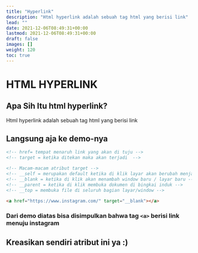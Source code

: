 ```yaml
---
title: "Hyperlink"
description: "Html hyperlink adalah sebuah tag html yang berisi link"
lead: ""
date: 2021-12-06T08:49:31+00:00
lastmod: 2021-12-06T08:49:31+00:00
draft: false
images: []
weight: 120
toc: true
---
```

# HTML HYPERLINK

## Apa Sih Itu html hyperlink?

Html hyperlink adalah sebuah tag html yang berisi link

## Langsung aja ke demo-nya

```html
<!-- href= tempat menaruh link yang akan di tuju -->
<!-- target = ketika ditekan maka akan terjadi  -->

<!-- Macam-macam atribut target -->
<!-- __self = merupakan default ketika di klik layar akan berubah menjadi link yang di tuju -->
<!-- __blank = ketika di klik akan menambah window baru / layar baru -->
<!-- __parent = ketika di klik membuka dokumen di bingkai induk -->
<!-- __top = membuka file di seluruh bagian layar/window -->

<a href="https://www.instagram.com/" target="__blank"></a>
```

### Dari demo diatas bisa disimpulkan bahwa tag `<a>` berisi link menuju instagram

## Kreasikan sendiri atribut ini ya :)
